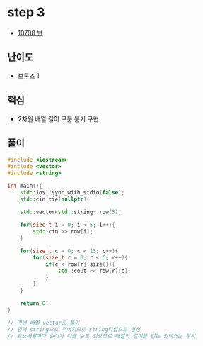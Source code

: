 # step 3
- [10798 번](https://www.acmicpc.net/problem/10798)
## 난이도
- 브론즈 1
## 핵심
- 2차원 배열 길이 구분 분기 구현

## 풀이
```c++
#include <iostream>
#include <vector>
#include <string>

int main(){
    std::ios::sync_with_stdio(false);
    std::cin.tie(nullptr);

    std::vector<std::string> row(5);
    
    for(size_t i = 0; i < 5; i++){
        std::cin >> row[i];
    }

    for(size_t c = 0; c < 15; c++){
        for(size_t r = 0; r < 5; r++){
            if(c < row[r].size()){
                std::cout << row[r][c];
            }
        }
    }

    return 0;
}

// 가변 배열 vector로 풀이
// 입력 string으로 주어지므로 string타입으로 설정
// 요소배열마다 길이가 다를 수도 있으므로 배열의 길이를 넘는 인덱스는 무시
```